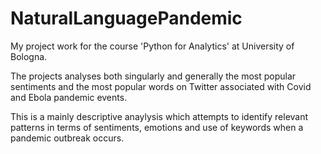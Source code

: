 # NaturalLanguagePandemic
My project work for the course 'Python for Analytics' at University of Bologna.

The projects analyses both singularly and generally the most popular sentiments and the most popular words on Twitter associated with Covid and Ebola pandemic events.

This is a mainly descriptive anaylysis which attempts to identify relevant patterns in terms of sentiments, emotions and use of keywords when a pandemic outbreak occurs.
